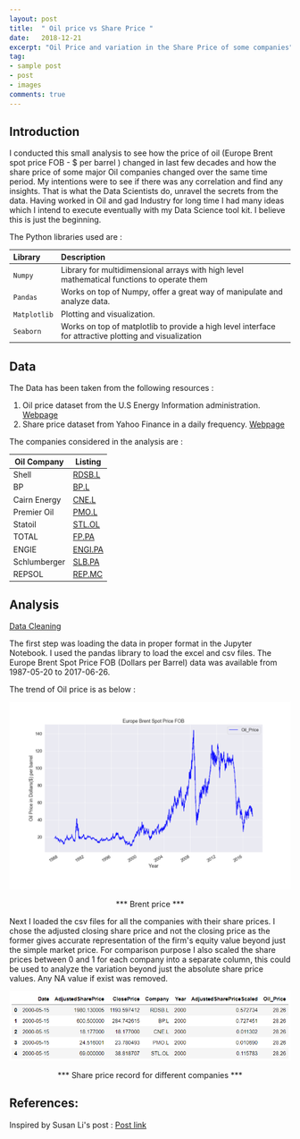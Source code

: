```yaml
---
layout: post
title:  " Oil price vs Share Price "
date:   2018-12-21
excerpt: "Oil Price and variation in the Share Price of some companies"
tag:
- sample post
- post
- images
comments: true
---
```


## Introduction

I conducted this small analysis to see how the price of oil (Europe Brent spot price FOB -  $ per barrel ) changed in last few decades and how the share price of some major Oil companies changed over the same time period. My intentions were to see if there was any correlation and find any insights. That is what the Data Scientists do, unravel the secrets from the data. Having worked in Oil and gad Industry for long time I had many ideas which I intend to execute eventually with my Data Science tool kit. I believe this is just the beginning.  

The Python libraries used are :

| Library  | Description   |
|:---|:---|
|`Numpy`   | Library for multidimensional arrays with high level mathematical functions to operate them  |
| `Pandas`  | Works on top of Numpy, offer a great way of manipulate and analyze data.  |
| `Matplotlib`  | Plotting and visualization.  |
| `Seaborn` |  Works on top of matplotlib to provide a high level interface for attractive plotting and visualization|

## Data

The Data has been taken from the following resources :
  1. Oil price dataset from the U.S Energy Information administration. [Webpage](https://www.eia.gov/dnav/pet/hist/RBRTED.htm)
  2. Share price dataset from Yahoo Finance in a daily frequency. [Webpage](https://uk.finance.yahoo.com/quote/RDSB.L/history?period1=946684800&period2=1499122800&interval=1d&filter=history&frequency=1d)

The companies considered in the analysis are :


| Oil Company  | Listing   |
|---|---|
|Shell | [RDSB.L](https://uk.finance.yahoo.com/quote/RDSB.L/history?p=RDSB.L&.tsrc=fin-srch-v1)|
|BP | [BP.L](https://uk.finance.yahoo.com/quote/BP.L/history?p=BP.L&.tsrc=fin-srch-v1)|
|Cairn Energy   | [CNE.L](https://uk.finance.yahoo.com/quote/CNE.L/history?p=CNE.L&.tsrc=fin-srch-v1) |
|Premier Oil| [PMO.L](https://uk.finance.yahoo.com/quote/PMO.L/history?p=PMO.L&.tsrc=fin-srch-v1) |
|Statoil | [STL.OL](https://uk.finance.yahoo.com/quote/EQNR.OL?p=EQNR.OL&.tsrc=fin-srch-v1) |
|TOTAL| [FP.PA](https://uk.finance.yahoo.com/quote/FP.PA?p=FP.PA&.tsrc=fin-srch-v1) |
|ENGIE | [ENGI.PA](https://uk.finance.yahoo.com/quote/ENGI.PA?p=ENGI.PA&.tsrc=fin-srch-v1) |
|Schlumberger| [SLB.PA](https://uk.finance.yahoo.com/quote/SLB.PA?p=SLB.PA&.tsrc=fin-srch-v1) |
|REPSOL | [REP.MC](https://uk.finance.yahoo.com/quote/REP.MC?p=REP.MC&.tsrc=fin-srch-v1) |


## Analysis

[Data Cleaning](https://en.wikipedia.org/wiki/Data_cleansing)

The first step was loading the data in proper format in the Jupyter Notebook. I used the pandas library to load the excel and csv files. The Europe Brent Spot Price FOB (Dollars per Barrel) data was available from 1987-05-20 to 2017-06-26.

The trend of Oil price is as below :

![Brent_Price](../imgs/Brent_Price.png)

<center> *** Brent price *** </center>

Next I loaded the csv files for all the companies with their share prices. I chose the adjusted closing share price and not the closing price as the former gives accurate representation of the firm's equity value beyond just the simple market price. For comparison purpose I also scaled the share prices between 0 and 1 for each company into a separate column, this could be used to analyze the variation beyond just the absolute share price values. Any NA value if exist was removed.

![Share-Price_DF](../imgs/Final_DF_Share_Price.PNG)   
<center> *** Share price record for different companies *** </center>











## References:

Inspired by Susan Li's post : [Post link](https://towardsdatascience.com/multi-class-text-classification-with-scikit-learn-12f1e60e0a9f)
